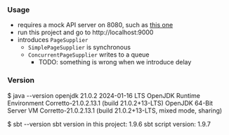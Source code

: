 
### Usage

* requires a mock API server on 8080, such as [this one](https://github.com/codetojoy/simple-server-java)
* run this project and go to http://localhost:9000
* introduces `PageSupplier`
    * `SimplePageSupplier` is synchronous
    * `ConcurrentPageSupplier` writes to a queue
        * TODO: something is wrong when we introduce delay 

### Version

$ java --version
openjdk 21.0.2 2024-01-16 LTS
OpenJDK Runtime Environment Corretto-21.0.2.13.1 (build 21.0.2+13-LTS)
OpenJDK 64-Bit Server VM Corretto-21.0.2.13.1 (build 21.0.2+13-LTS, mixed mode, sharing)

$ sbt --version
sbt version in this project: 1.9.6
sbt script version: 1.9.7


